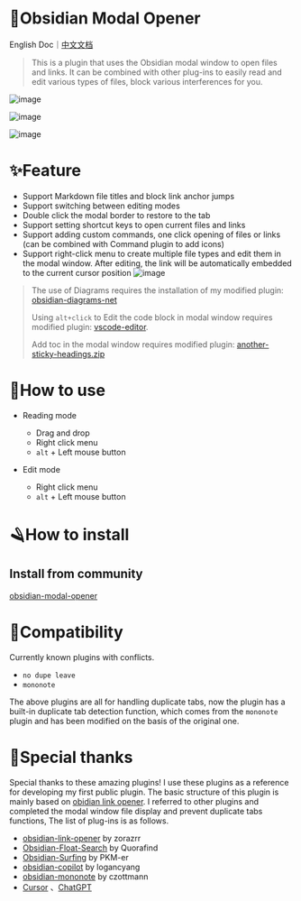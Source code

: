 # 🎉Obsidian Modal Opener

English Doc｜[中文文档](https://github.com/likemuuxi/obsidian-modal-plugin/blob/main/README-ZH.md)

> This is a plugin that uses the Obsidian modal window to open files and links.
> It can be combined with other plug-ins to easily read and edit various types of files, block various interferences for you.

![image](https://github.com/user-attachments/assets/dd59221d-701e-4ca6-9235-807c2b5ea1fa)

![image](https://github.com/user-attachments/assets/f826b237-f1b9-4b3a-bf1b-2b2c43a32325)

![image](https://github.com/user-attachments/assets/74cdb6a5-c53e-4c4b-b663-5fcfced20a51)

# ✨Feature

- Support Markdown file titles and block link anchor jumps
- Support switching between editing modes
- Double click the modal border to restore to the tab
- Support setting shortcut keys to open current files and links
- Support adding custom commands, one click opening of files or links (can be combined with Command plugin to add icons)
- Support right-click menu to create multiple file types and edit them in the modal window. After editing, the link will be automatically embedded to the current cursor position
  ![image](https://github.com/user-attachments/assets/a6303d46-10a1-4f82-a758-5dd6ddfbec40)

> The use of Diagrams requires the installation of my modified plugin: [obsidian-diagrams-net](https://github.com/likemuuxi/obsidian-diagrams-net)
> 
> Using `alt+click` to Edit the code block in modal window requires modified plugin: [vscode-editor](https://github.com/likemuuxi/obsidian-vscode-editor).
>
> Add toc in the modal window requires modified plugin: [another-sticky-headings.zip](https://github.com/user-attachments/files/19037705/another-sticky-headings.zip)
> 

# 🎯How to use

- Reading mode

  - Drag and drop
  - Right click menu
  - `alt` + Left mouse button
- Edit mode

  - Right click menu
  - `alt` + Left mouse button

# 🪒How to install

## Install from community

[obsidian-modal-opener](https://obsidian.md/plugins?id=modal-opener)

# 🚧Compatibility

Currently known plugins with conflicts.

- `no dupe leave`
- `mononote`

The above plugins are all for handling duplicate tabs, now the plugin has a built-in duplicate tab detection function, which comes from the `mononote` plugin and has been modified on the basis of the original one.

# 🥰Special thanks

Special thanks to these amazing plugins! I use these plugins as a reference for developing my first public plugin. The basic structure of this plugin is mainly based on [obidian link opener](https://github.com/zorazrr/obsidian-link-opener). I referred to other plugins and completed the modal window file display and prevent duplicate tabs functions, The list of plug-ins is as follows.

- [obsidian-link-opener](https://github.com/zorazrr/obsidian-link-opener) by zorazrr
- [Obsidian-Float-Search](https://github.com/Quorafind/Obsidian-Float-Search) by Quorafind
- [Obsidian-Surfing](https://github.com/PKM-er/Obsidian-Surfing) by PKM-er
- [obsidian-copilot](https://github.com/logancyang/obsidian-copilot) by logancyang
- [obsidian-mononote](https://github.com/czottmann/obsidian-mononote/tree/main) by czottmann
- [Cursor](https://www.cursor.com/) 、[ChatGPT](https://chatgpt.com/)
